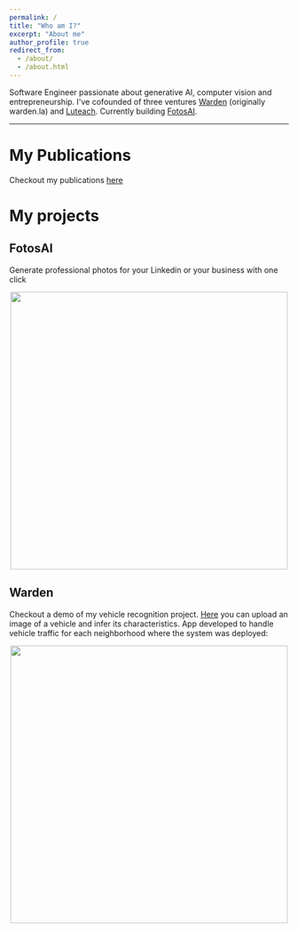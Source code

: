 ```yaml
---
permalink: /
title: "Who am I?"
excerpt: "About me"
author_profile: true
redirect_from: 
  - /about/
  - /about.html
---
```


Software Engineer passionate about generative AI, computer vision and entrepreneurship. I've cofounded of three ventures [Warden](https://wardentec.com) (originally warden.la) and [Luteach](https://luteach.com). Currently building [FotosAI](https://app.fotosai.xyz).


---
# My Publications
Checkout my publications [here](https://amaruescalante.io/publications/)

# My projects

## FotosAI
Generate professional photos for your Linkedin or your business with one click
<p align="center">
  <img src="https://amaruescalante.io/files/fotosai/fotos.png" width="500">
</p>


## Warden
Checkout a demo of my vehicle recognition project. [Here](https://vehicle-recognition-demo.vercel.app) you can upload an image of a vehicle and infer its characteristics.
App developed to handle vehicle traffic for each neighborhood where the system was deployed:
<!-- ![App Demo](https://amaruescalante.io/files/vehicle-recognition/system-app-demo.gif) -->

<p align="center">
  <img src="https://amaruescalante.io/files/vehicle-recognition/system-app-demo.gif" width="500">
</p>
